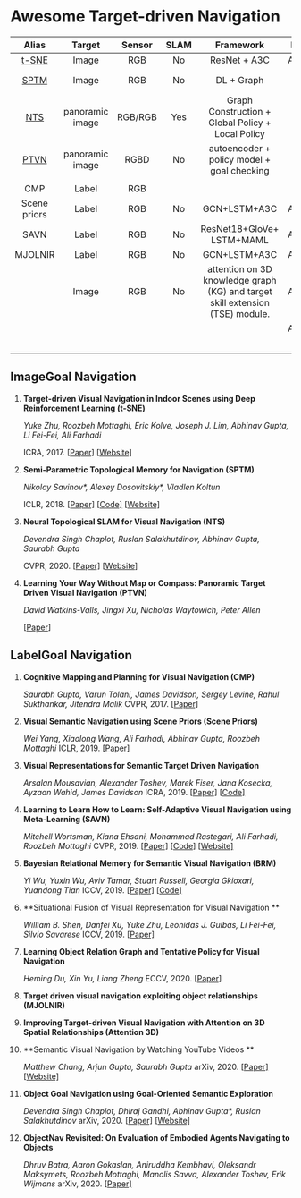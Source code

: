 # Awesome Target-driven Navigation




|      Alias      | Target | Sensor  | SLAM |                          Framework                           |  Dataset  |    SR     |    SPL    | Note |
| :-------------: | :-------------------: | :-----: | :--: | :----------------------------------------------------------: | :-------: | :-------: | :-------: | ---- |
| [t-SNE](#t-SNE) |         Image         |   RGB   |  No  |                         ResNet + A3C                         |  AI2THOR  |     -     |     -     |      |
|  [SPTM](#SPTM)  |         Image         |   RGB   |  No  |                          DL + Graph                          | game Doom |     1     |     -     |      |
|   [NTS](#NTS)   |    panoramic image    | RGB/RGB | Yes  |    Graph Construction + Global Policy +<br />Local Policy    |  Gibson   | 0.55/0.63 | 0.38/0.43 |      |
|  [PTVN](#PTVN)  |    panoramic image    |  RGBD   |  No  |       autoencoder + policy  model +<br />goal checking       |   MP3D    |  0.8125   |  0.6614   |      |
|                 |                       |         |      |                                                              |           |           |           |      |
|       CMP       |         Label         |   RGB   |      |                                                              |           |           |           |      |
|  Scene priors   |         Label         |   RGB   |  No  |                         GCN+LSTM+A3C                         |  AI2THOR  |   0.354   |   0.109   |      |
|      SAVN       |         Label         |   RGB   |  No  |                ResNet18+GloVe+<br />LSTM+MAML                |  AI2THOR  |   0.357   |   0.093   |      |
|     MJOLNIR     |         Label         |   RGB   |  No  |                         GCN+LSTM+A3C                         |  AI2THOR  |   0.653   |   0.21    |      |
|                 |         Image         |   RGB   |  No  | attention on 3D knowledge graph  (KG) and target skill extension (TSE) module. |  AI2THOR  |   0.419   |   0.072   |      |
|                 |                       |         |      |                                                              |  AI2THOR  |   0.607   |   0.386   |      |
|                 |                       |         |      |                                                              |           |           |           |      |
|                 |                       |         |      |                                                              |           |           |           |      |
|                 |                       |         |      |                                                              |           |           |           |      |
|                 |                       |         |      |                                                              |           |           |           |      |
|                 |                       |         |      |                                                              |           |           |           |      |



## ImageGoal Navigation

1. **Target-driven Visual Navigation in Indoor Scenes using Deep Reinforcement Learning (<a id='t-SNE'>t-SNE</a>)**
   
   *Yuke Zhu, Roozbeh Mottaghi, Eric Kolve, Joseph J. Lim, Abhinav Gupta, Li Fei-Fei, Ali Farhadi*
   
   ICRA, 2017. [[Paper\]](https://arxiv.org/abs/1609.05143) [[Website\]](https://prior.allenai.org/projects/target-driven-visual-navigation)

2. **Semi-Parametric Topological Memory for Navigation (<a id='SPTM'>SPTM</a>)**

   *Nikolay Savinov\*, Alexey Dosovitskiy\*, Vladlen Koltun*
   
   ICLR, 2018. [[Paper\]](https://arxiv.org/pdf/1803.00653.pdf) [[Code\]](https://github.com/nsavinov/SPTM) [[Website\]](https://sites.google.com/view/SPTM)
   
3. **Neural Topological SLAM for Visual Navigation (<a id='NTS'>NTS</a>)**

   *Devendra Singh Chaplot, Ruslan Salakhutdinov, Abhinav Gupta, Saurabh Gupta*
   
   CVPR, 2020. [[Paper\]](https://arxiv.org/pdf/2005.12256.pdf) [[Website\]](https://devendrachaplot.github.io/projects/Neural-Topological-SLAM)

4. **Learning Your Way Without Map or Compass: Panoramic Target  Driven Visual Navigation (<a id='PTVN'>PTVN</a>)**

   *David Watkins-Valls, Jingxi Xu, Nicholas Waytowich, Peter Allen*
   
   \[[Paper](https://arxiv.org/pdf/1909.09295.pdf)\] 



## LabelGoal Navigation

1. **Cognitive Mapping and Planning for Visual Navigation (CMP)** 

   *Saurabh Gupta, Varun Tolani, James Davidson, Sergey Levine, Rahul Sukthankar, Jitendra Malik* 
   CVPR, 2017. [[Paper\]](https://arxiv.org/abs/1702.03920)

2. **Visual Semantic Navigation using Scene Priors (Scene Priors)**

   *Wei Yang, Xiaolong Wang, Ali Farhadi, Abhinav Gupta, Roozbeh Mottaghi* 
   ICLR, 2019. [[Paper\]](https://arxiv.org/abs/1810.06543)

3. **Visual Representations for Semantic Target Driven Navigation**

   *Arsalan Mousavian, Alexander Toshev, Marek Fiser, Jana Kosecka, Ayzaan Wahid, James Davidson* 
   ICRA, 2019. [[Paper\]](https://arxiv.org/pdf/1805.06066.pdf) [[Code\]](https://github.com/arsalan-mousavian/Navigation)

4. **Learning to Learn How to Learn: Self-Adaptive Visual Navigation using Meta-Learning (SAVN)**

   *Mitchell Wortsman, Kiana Ehsani, Mohammad Rastegari, Ali Farhadi, Roozbeh Mottaghi* 
   CVPR, 2019. [[Paper\]](https://arxiv.org/abs/1812.00971) [[Code\]](https://github.com/allenai/savn) [[Website\]](https://prior.allenai.org/projects/savn)

5. **Bayesian Relational Memory for Semantic Visual Navigation (BRM)**

   *Yi Wu, Yuxin Wu, Aviv Tamar, Stuart Russell, Georgia Gkioxari, Yuandong Tian* 
   ICCV, 2019. [[Paper\]](https://arxiv.org/abs/1909.04306) [[Code\]](https://github.com/jxwuyi/HouseNavAgent)

6. **Situational Fusion of Visual Representation for Visual Navigation **

   *William B. Shen, Danfei Xu, Yuke Zhu, Leonidas J. Guibas, Li Fei-Fei, Silvio Savarese* 
   ICCV, 2019. [[Paper\]](https://arxiv.org/abs/1908.09073)

7. **Learning Object Relation Graph and Tentative Policy for Visual Navigation**

   *Heming Du, Xin Yu, Liang Zheng* 
   ECCV, 2020. [[Paper\]](https://arxiv.org/abs/2007.11018)

8. **Target driven visual navigation exploiting object relationships (MJOLNIR)** 

9. **Improving Target-driven Visual Navigation with Attention on 3D Spatial Relationships (Attention 3D)**

10. **Semantic Visual Navigation by Watching YouTube Videos **

    *Matthew Chang, Arjun Gupta, Saurabh Gupta* 
    arXiv, 2020. [[Paper\]](https://arxiv.org/pdf/2006.10034.pdf) [[Website\]](https://matthewchang.github.io/value-learning-from-videos/)

11. **Object Goal Navigation using Goal-Oriented Semantic Exploration**

    *Devendra Singh Chaplot, Dhiraj Gandhi, Abhinav Gupta\*, Ruslan Salakhutdinov*
    arXiv, 2020. [[Paper\]](https://arxiv.org/pdf/2007.00643.pdf) [[Website\]](https://devendrachaplot.github.io/projects/semantic-exploration)

12. **ObjectNav Revisited: On Evaluation of Embodied Agents Navigating to Objects**

    *Dhruv Batra, Aaron Gokaslan, Aniruddha Kembhavi, Oleksandr Maksymets, Roozbeh Mottaghi, Manolis Savva, Alexander Toshev, Erik Wijmans* 
    arXiv, 2020. [[Paper\]](https://arxiv.org/abs/2006.13171)

